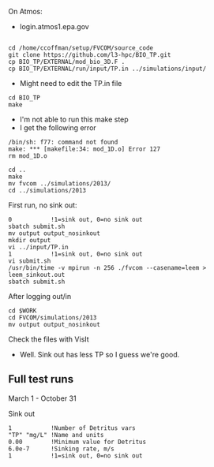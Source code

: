 On Atmos:
- login.atmos1.epa.gov
```

cd /home/ccoffman/setup/FVCOM/source_code
git clone https://github.com/l3-hpc/BIO_TP.git
cp BIO_TP/EXTERNAL/mod_bio_3D.F .
cp BIO_TP/EXTERNAL/run/input/TP.in ../simulations/input/
```
- Might need to edit the TP.in file


```
cd BIO_TP
make
```
- I'm not able to run this make step
- I get the following error
```
/bin/sh: f77: command not found
make: *** [makefile:34: mod_1D.o] Error 127
rm mod_1D.o
```




```
cd ..
make
mv fvcom ../simulations/2013/
cd ../simulations/2013
```

First run, no sink out:
```
0           !1=sink out, 0=no sink out
sbatch submit.sh
mv output output_nosinkout
mkdir output
vi ../input/TP.in
1           !1=sink out, 0=no sink out
vi submit.sh
/usr/bin/time -v mpirun -n 256 ./fvcom --casename=leem > leem_sinkout.out
sbatch submit.sh
```

After logging out/in
```
cd $WORK
cd FVCOM/simulations/2013
mv output output_nosinkout
```

Check the files with VisIt
- Well.  Sink out has less TP so I guess we're good.

## Full test runs
March 1 - October 31

Sink out
```
1           !Number of Detritus vars
"TP" "mg/L" !Name and units
0.00        !Minimum value for Detritus
6.0e-7      !Sinking rate, m/s
1           !1=sink out, 0=no sink out
```




